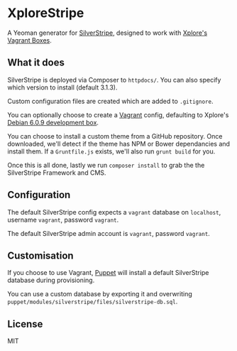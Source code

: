 # XploreStripe

A Yeoman generator for [SilverStripe](http://www.silverstripe.org/), designed to work with [Xplore's](http://www.xplore.net/) [Vagrant Boxes](https://vagrantcloud.com/xplore/).

## What it does

SilverStripe is deployed via Composer to `httpdocs/`.  You can also specify which version to install (default 3.1.3).

Custom configuration files are created which are added to `.gitignore`.

You can optionally choose to create a [Vagrant](http://www.vagrantup.com/) config, defaulting to Xplore's [Debian 6.0.9 development box](https://vagrantcloud.com/xplore/debian-6.0.9).

You can choose to install a custom theme from a GitHub repository. Once downloaded, we'll detect if the theme has NPM or Bower dependancies and install them. If a `Gruntfile.js` exists, we'll also run `grunt build` for you.

Once this is all done, lastly we run `composer install` to grab the the SilverStripe Framework and CMS.

## Configuration

The default SilverStripe config expects a `vagrant` database on `localhost`, username `vagrant`, password `vagrant`.

The default SilverStripe admin account is `vagrant`, password `vagrant`.

## Customisation

If you choose to use Vagrant, [Puppet](http://puppetlabs.com/) will install a default SilverStripe database during provisioning.

You can use a custom database by exporting it and overwriting `puppet/modules/silverstripe/files/silverstripe-db.sql`.

## License

MIT
